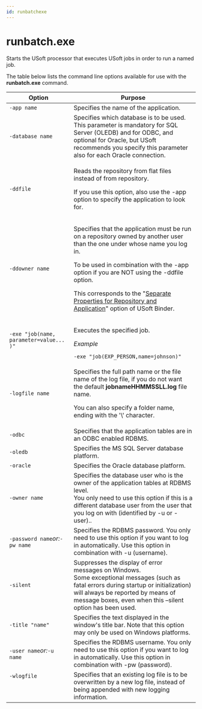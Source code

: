 ```yaml
---
id: runbatchexe
---
```


# runbatch.exe

Starts the USoft processor that executes USoft jobs in order to run a named job.

The table below lists the command line options available for use with the **runbatch.exe** command.

|**Option**|**Purpose**|
|--------|--------|
|`-app name`|Specifies the name of the application.|
|`-database name`|Specifies which database is to be used. This parameter is mandatory for SQL Server (OLEDB) and for ODBC, and optional for Oracle, but USoft recommends you specify this parameter also for each Oracle connection.|
|`-ddfile`|<p>Reads the repository from flat files instead of from repository.</p><p>If you use this option, also use the -app option to specify the application to look for.</p>|
|`-ddowner name`|<p>Specifies that the application must be run on a repository owned by another user than the one under whose name you log in.</p><p>To be used in combination with the -app option if you are NOT using the -ddfile option.</p><p>This corresponds to the "[Separate Properties for Repository and Application](/docs/USoft_for_administrators/USoft_Binder/USoft_Binder_for_administrators.md)" option of USoft Binder.</p>|
|`-exe "job(name, parameter=value... )"`|<p>Executes the specified job.</p><p>*Example*</p>`-exe "job(EXP_PERSON,name=johnson)"`|
|`-logfile name`|<p>Specifies the full path name or the file name of the log file, if you do not want the default **jobnameHHMMSSLL.log** file name.</p><p>You can also specify a folder name, ending with the '\\' character.</p>|
|`-odbc` |Specifies that the application tables are in an ODBC enabled RDBMS.|
|`-oledb`|Specifies the MS SQL Server database platform.|
|`-oracle`|Specifies the Oracle database platform.|
|`-owner name`|Specifies the database user who is the owner of the application tables at RDBMS level.<br/>			You only need to use this option if this is a different database user from the user that you log on with (identified by -u or -user)..|
|`-password name`*or:*`-pw name`|Specifies the RDBMS password. You only need to use this option if you want to log in automatically. Use this option in combination with -u (username).|
|`-silent`|Suppresses the display of error messages on Windows.<br/>			Some exceptional messages (such as fatal errors during startup or initialization) will always be reported by means of message boxes, even when this –silent option has been used.|
|`-title "name"`|Specifies the text displayed in the window's title bar. Note that this option may only be used on Windows platforms.|
|`-user name`*or:*`-u name`|Specifies the RDBMS username. You only need to use this option if you want to log in automatically. Use this option in combination with -pw (password).|
|`-wlogfile`<p> </p>|Specifies that an existing log file is to be overwritten by a new log file, instead of being appended with new logging information.|



 